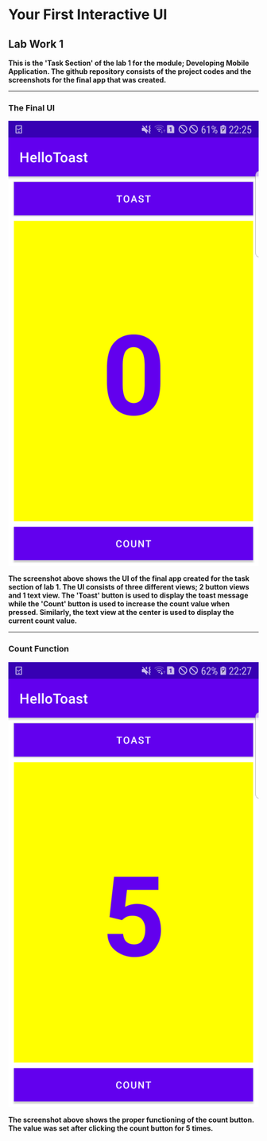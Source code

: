 # Your First Interactive UI

## Lab Work 1

**This is the 'Task Section' of the lab 1 for the module; Developing Mobile Application. The github repository consists of the project codes
and the screenshots for the final app that was created.**

---

### The Final UI
![Final App](SS/UI.png)

**The screenshot above shows the UI of the final app created for the task section of lab 1. The UI consists of three different 
views; 2 button views and 1 text view. The 'Toast' button is used to display the toast message while the 'Count' button is
used to increase the count value when pressed. Similarly, the text view at the center is used to display the current count 
value.**

---

### Count Function
![Final App](SS/Count.png)

**The screenshot above shows the proper functioning of the count button. The value was set after clicking the count button for
5 times.**

